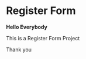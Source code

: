 # Register Form

<p><strong>Hello Everybody</strong></p>

<p>This is a Register Form Project</p>

Thank you
